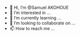 - 👋 Hi, I’m @Samuel AKOHOUE
- 👀 I’m interested in ...
- 🌱 I’m currently learning ...
- 💞️ I’m looking to collaborate on ...
- 📫 How to reach me ...

<!---
AKOHOUE/AKOHOUE is a ✨ special ✨ repository because its `README.md` (this file) appears on your GitHub profile.
You can click the Preview link to take a look at your changes.
--->
